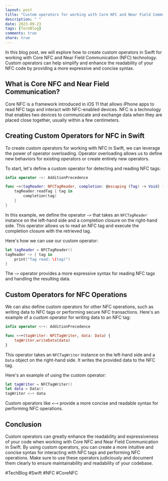 ```yaml
---
layout: post
title: "Custom operators for working with Core NFC and Near Field Communication in Swift"
description: " "
date: 2023-09-23
tags: [TechBlog]
comments: true
share: true
---
```


In this blog post, we will explore how to create custom operators in Swift for working with Core NFC and Near Field Communication (NFC) technology. Custom operators can help simplify and enhance the readability of your NFC code by providing a more expressive and concise syntax. 

## What is Core NFC and Near Field Communication?

Core NFC is a framework introduced in iOS 11 that allows iPhone apps to read NFC tags and interact with NFC-enabled devices. NFC is a technology that enables two devices to communicate and exchange data when they are placed close together, usually within a few centimeters.

## Creating Custom Operators for NFC in Swift

To create custom operators for working with NFC in Swift, we can leverage the power of operator overloading. Operator overloading allows us to define new behaviors for existing operators or create entirely new operators.

To start, let's define a custom operator for detecting and reading NFC tags:

```swift
infix operator ~>: AdditionPrecedence

func ~>(tagReader: NFCTagReader, completion: @escaping (Tag) -> Void) {
    tagReader.readTag { tag in
        completion(tag)
    }
}
```

In this example, we define the operator `~>` that takes an `NFCTagReader` instance on the left-hand side and a completion closure on the right-hand side. This operator allows us to read an NFC tag and execute the completion closure with the retrieved tag.

Here's how we can use our custom operator:

```swift
let tagReader = NFCTagReader()
tagReader ~> { tag in
    print("Tag read: \(tag)")
}
```

The `~>` operator provides a more expressive syntax for reading NFC tags and handling the resulting data.

## Custom Operators for NFC Operations

We can also define custom operators for other NFC operations, such as writing data to NFC tags or performing secure NFC transactions. Here's an example of a custom operator for writing data to an NFC tag:

```swift
infix operator <~+: AdditionPrecedence

func <~+(tagWriter: NFCTagWriter, data: Data) {
    tagWriter.writeData(data)
}
```

This operator takes an `NFCTagWriter` instance on the left-hand side and a `Data` object on the right-hand side. It writes the provided data to the NFC tag.

Here's an example of using the custom operator:

```swift
let tagWriter = NFCTagWriter()
let data = Data()
tagWriter <~+ data
```

Custom operators like `<~+` provide a more concise and readable syntax for performing NFC operations.

## Conclusion

Custom operators can greatly enhance the readability and expressiveness of your code when working with Core NFC and Near Field Communication in Swift. By using custom operators, you can create a more intuitive and concise syntax for interacting with NFC tags and performing NFC operations. Make sure to use these operators judiciously and document them clearly to ensure maintainability and readability of your codebase.


#TechBlog #Swift #NFC #CoreNFC